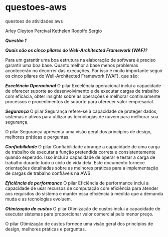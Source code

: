 # questoes-aws
questoes de atividades aws

Arley
Cleyton
Percival
Kethelen
Rodolfo
Sergio

***Questão 1***
 
***Quais são os cinco pilares do Well-Architected Framework (WAF)?***

Para um garantir uma boa estrutura na elaboração de software é preciso garantir uma boa base. Quanto melhor a base menos problemas acontecerão no decorrer das execuções. Por isso é muito importante seguir os cinco pilares do Well-Architected Framework (WAF), que são:

***Excelência Operacional***
O pilar Excelência operacional inclui a capacidade de oferecer suporte ao desenvolvimento e de executar cargas de trabalho com eficácia, obter insights sobre as operações e melhorar continuamente processos e procedimentos de suporte para oferecer valor empresarial.

***Segurança***
O pilar Segurança refere-se à capacidade de proteger dados, sistemas e ativos para utilizar as tecnologias de nuvem para melhorar sua segurança.

O pilar Segurança apresenta uma visão geral dos princípios de design, melhores práticas e perguntas.

***Confiabilidade***
O pilar Confiabilidade abrange a capacidade de uma carga de trabalho de executar a função pretendida correta e consistentemente quando esperado. Isso inclui a capacidade de operar e testar a carga de trabalho durante todo o ciclo de vida dela. Este documento fornece orientações detalhadas sobre as melhores práticas para a implementação de cargas de trabalho confiáveis na AWS.

***Eficiência de performance***
O pilar Eficiência de performance inclui a capacidade de usar recursos de computação com eficiência para atender aos requisitos do sistema e manter essa eficiência à medida que a demanda muda e as tecnologias evoluem.

***Otimização de custos***
O pilar Otimização de custos inclui a capacidade de executar sistemas para proporcionar valor comercial pelo menor preço.

O pilar Otimização de custos fornece uma visão geral dos princípios de design, melhores práticas e perguntas.
